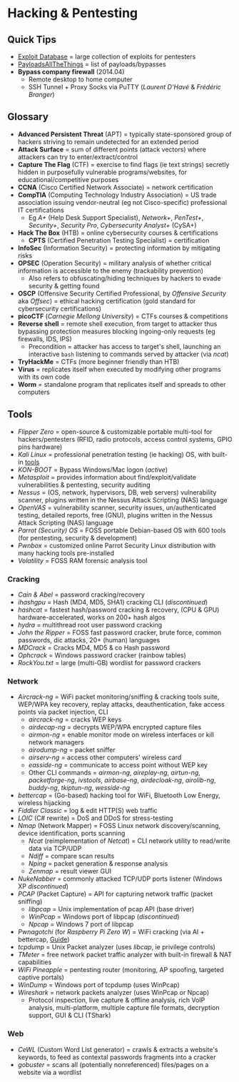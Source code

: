 # Hacking & Pentesting

## Quick Tips

* [Exploit Database](https://www.exploit-db.com) = large collection of exploits for pentesters
* [PayloadsAllTheThings](https://github.com/swisskyrepo/PayloadsAllTheThings) = list of payloads/bypasses
* **Bypass company firewall** (2014.04)
  * Remote desktop to home computer
  * SSH Tunnel + Proxy Socks via PuTTY (_Laurent D'Havé_ & _Frédéric Branger_)

## Glossary

* **Advanced Persistent Threat** (APT) = typically state-sponsored group of hackers striving to remain undetected for an extended period
* **Attack Surface** = sum of different points (attack vectors) where attackers can try to enter/extract/control
* **Capture The Flag** (CTF) = exercise to find flags (ie text strings) secretly hidden in purposefully vulnerable programs/websites, for educational/competitive purposes
* **CCNA** (Cisco Certified Network Associate) = network certification
* **CompTIA** (Computing Technology Industry Association) = US trade association issuing vendor-neutral (eg not Cisco-specific) professional IT certifications
  * Eg _A+_ (Help Desk Support Specialist), _Network+_, _PenTest+_, _Security+_, _Security Pro_, _Cybersecurity Analyst+_ (CySA+)
* **Hack The Box** (HTB) = online cybersecurity courses & certifications
  * **CPTS** (Certified Penetration Testing Specialist) = certification
* **InfoSec** (Information Security) = protecting information by mitigating risks
* **OPSEC** (Operation Security) = military analysis of whether critical information is accessible to the enemy (trackability prevention)
  * Also refers to obfuscating/hiding techniques by hackers to evade security & getting found
* **OSCP** (Offensive Security Certified Professional, by _Offensive Security_ aka _Offsec_) = ethical hacking certification (gold standard for cybersecurity certifications)
* **picoCTF** (_Carnegie Mellong University_) = CTFs courses & competitions
* **Reverse shell** = remote shell execution, from target to attacker thus bypassing protection measures blocking ingoing-only requests (eg firewalls, IDS, IPS)
  * Precondition = attacker has access to target's shell, launching an interactive `bash` listening to commands served by attacker (via _ncat_)
* **TryHackMe** = CTFs (more beginner friendly than HTB)
* **Virus** = replicates itself when executed by modifying other programs with its own code
* **Worm** = standalone program that replicates itself and spreads to other computers

## Tools

* _Flipper Zero_ = open-source & customizable portable multi-tool for hackers/pentesters (RFID, radio protocols, access control systems, GPIO pins hardware)
* _Kali Linux_ = professional penetration testing (ie hacking) OS, with built-in [tools](https://www.kali.org/tools)
* _KON-BOOT_ = Bypass Windows/Mac logon (_active_)
* _Metasploit_ = provides information about find/exploit/validate vulnerabilities & pentesting, security auditing
* _Nessus_ = (OS, network, hypervisors, DB, web servers) vulnerability scanner, plugins written in the Nessus Attack Scripting (NAS) language
* _OpenVAS_ = vulnerability scanner, security issues, un/authenticated testing, detailed reports, free (GNU), plugins written in the Nessus Attack Scripting (NAS) language
* _Parrot (Security) OS_ = FOSS portable Debian-based OS with 600 tools (for pentesting, security & development)
* _Pwnbox_ = customized online Parrot Security Linux distribution with many hacking tools pre-installed
* _Volatility_ = FOSS RAM forensic analysis tool

### Cracking

* _Cain & Abel_ = password cracking/recovery
* _ihashgpu_ = Hash (MD4, MD5, SHA1) cracking CLI (_discontinued_)
* _hashcat_ = fastest hash/password cracking & recovery, (CPU & GPU) hardware-accelerated, works on 200+ hash algos
* _hydra_ = multithread root user password cracking
* _John the Ripper_ = FOSS fast password cracker, brute force, common passwords, dic attacks, 20+ (human) languages
* _MDCrack_ = Cracks MD4, MD5 & co Hash password
* _Ophcrack_ = Windows password cracker (rainbow tables)
* _RockYou.txt_ = large (multi-GB) wordlist for password crackers

### Network

* _Aircrack-ng_ = WiFi packet monitoring/sniffing & cracking tools suite, WEP/WPA key recovery, replay attacks, deauthentication, fake access points via packet injection, CLI
  * _aircrack-ng_ = cracks WEP keys
  * _airdecap-ng_ = decrypts WEP/WPA encrypted capture files
  * _airmon-ng_ = enable monitor mode on wireless interfaces or kill network managers
  * _airodump-ng_ = packet sniffer
  * _airserv-ng_ = access other computers' wireless card
  * _easside-ng_ = communicate to access point without WEP key
  * Other CLI commands = _airmon-ng_, _aireplay-ng_, _airtun-ng_, _packetforge-ng_, _ivstools_, _airbase-ng_, _airdecloak-ng_, _airolib-ng_, _buddy-ng_, _tkiptun-ng_, _wesside-ng_
* _bettercap_ = (Go-based) hacking tool for WiFi, Bluetooth Low Energy, wireless hijacking
* _Fiddler Classic_ = log & edit HTTP(S) web traffic
* _LOIC_ (C# rewrite) = DoS and DDoS for stress-testing
* _Nmap_ (Network Mapper) = FOSS Linux network discovery/scanning, device identification, ports scanning
  * _Ncat_ (reimplementation of _Netcat_) = CLI network utility to read/write data via TCP/UDP
  * _Ndiff_ = compare scan results
  * _Nping_ = packet generation & response analysis
  * _Zenmap_ = result viewer GUI
* _NukeNabber_ = commonly attacked TCP/UDP ports listener (Windows XP _discontinued_)
* _PCAP_ (Packet Capture) = API for capturing network traffic (packet sniffing)
  * _libpcap_ = Unix implementation of pcap API (base driver)
  * _WinPcap_ = Windows port of libpcap (_discontinued_)
  * _Npcap_ = Windows 7 port of libpcap
* _Pwnagotchi_ (for _Raspberry Pi Zero W_) = WiFi cracking (via AI + bettercap, [Guide](https://www.reddit.com/r/pwnagotchi/comments/sl2rv1/guerrilla_guide_to_pwnagotchi_v1552022))
* _tcpdump_ = Unix Packet analyzer (uses _libcap_, ie privilege controls)
* _TMeter_ = free network packet traffic analyzer with built-in firewall & NAT capabilities
* _WiFi Pineapple_ = pentesting router (monitoring, AP spoofing, targeted captive portals)
* _WinDump_ = Windows port of tcpdump (uses WinPcap)
* _Wireshark_ = network packets analyzer (uses WinPcap or Npcap)
  * Protocol inspection, live capture & offline analysis, rich VoIP analysis, multi-platform, multiple capture file formats, decryption support, GUI & CLI (TShark)

### Web

* _CeWL_ (Custom Word List generator) = crawls & extracts a website's keywords, to feed as contextal passwords fragments into a cracker
* _gobuster_ = scans all (potentially nonreferenced) files/pages on a website via a wordlist
